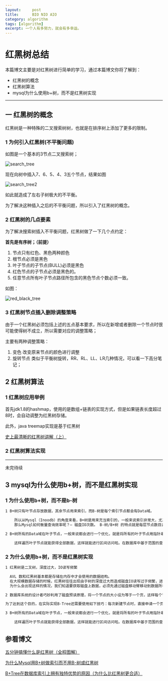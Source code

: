```yaml
---
layout:     post
title:      BIO NIO AIO
category: algorithm
tags: [algorithm]
excerpt: 一个人有多努力，就会有多幸运。
---
```


红黑树总结
=======================================

本篇博文主要是对红黑树进行简单的学习，通过本篇博文你将了解到：

* 红黑树的概念
* 红黑树算法
* mysql为什么使用b+树，而不是红黑树实现

-------------------------------------

一 红黑树的概念
--------------------------

红黑树是一种特殊的二叉搜索树树，也就是在排序树上添加了更多的限制。

### 1 为何引入红黑树(不平衡问题)

如图是一个基本的3节点二叉搜索树；

![search_tree](https://hunzino1.github.io/assets/images/2019/algorithm/red_black_tree/search_tree.jpg)

现在向树中插入7、6、5、4、3五个节点，结果如图

![search_tree2](https://hunzino1.github.io/assets/images/2019/algorithm/red_black_tree/search_tree2.jpg)

如此就造成了左右子树极大的不平衡。

为了解决这种插入之后的不平衡问题，所以引入了红黑树的概念。

### 2 红黑树的几点要素

为了解决搜索树插入不平衡问题，红黑树做了一下几个点约定：

**首先是有序树；（前提）**

1. 节点只有红色、黑色两种颜色
2. 根节点必须是黑色
3. 叶子节点的子节点(BULL)必须是黑色
4. 红色节点的子节点必须是黑色的。
5. 任意节点所有叶子节点路径所包含的黑色节点个数必须一致。

如图：

![red_black_tree](https://hunzino1.github.io/assets/images/2019/algorithm/red_black_tree/red_black_tree.jpg)

### 3 红黑树节点插入删除调整策略

由于一个红黑树必须包括上述的五点基本要求，所以在新增或者删除一个节点时很可能使得树不成立，所以需要对应的调整策略；

主要有两种调整策略：

1. 变色 改变原来节点的颜色进行调整
2. 旋转节点 类似于平衡树旋转，RR、RL、LL、LR几种情况，可以看一下高分笔记；

2 红黑树算法
--------------------

### 1 红黑树应用举例

首先jdk1.8的hashmap，使用的是数组+链表的实现方式，但是如果链表长度超过8时，会自动调整为红黑树存储。

此外，java treemap实现是基于红黑树

[史上最清晰的红黑树讲解（上）](https://www.cnblogs.com/CarpenterLee/p/5503882.html)

### 2 红黑树算法实现
--------------------

未完待续

3 mysql为什么使用b+树，而不是红黑树实现
---------------------------------------------

### 1 为什么使用b+树，而不是b-树

```html
1 B+树只有叶节点存放数据，其余节点用来索引，而B-树是每个索引节点都会有Data域。

    所以从Mysql（Inoodb）的角度来看，B+树是用来充当索引的，一般来说索引非常大，尤其是关系性数据库这种数据量大的索引能达到亿级别，所以为了减少内存的占用，索引也会被存储在磁盘上。 
    那么Mysql如何衡量查询效率呢？– 磁盘IO次数。 B-树/B+树 的特点就是每层节点数目非常多，层数很少，目的就是为了就少磁盘IO次数，但是B-树的每个节点都有data域（指针），这无疑增大了节点大小，说白了增加了磁盘IO次数（磁盘IO一次读出的数据量大小是固定的，单个数据变大，每次读出的就少，IO次数增多，一次IO多耗时），而B+树除了叶子节点其它节点并不存储数据，节点小，磁盘IO次数就少。这是优点之一。 

2 B+树所有的Data域在叶子节点，一般来说都会进行一个优化，就是将所有的叶子节点用指针串起来。

    这样遍历叶子节点就能获得全部数据，这样就能进行区间访问啦。在数据库中基于范围的查询是非常频繁的，而B树不支持这样的遍历操作。
```

### 2 为什么使用b+树，而不是红黑树实现

```html
1 红黑树是二叉树，深度过大，IO读写频繁

  AVL 数和红黑树基本都是存储在内存中才会使用的数据结构。
  在大规模数据存储的时候，红黑树往往出现由于树的深度过大而造成磁盘IO读写过于频繁，进而导致效率低下的情况。
  为什么会出现这样的情况，我们知道要获取磁盘上数据，必须先通过磁盘移动臂移动到数据所在的柱面，然后找到指定盘面，接着旋转盘面找到数据所在的磁道，最后对数据进行读写。磁盘IO代价主要花费在查找所需的柱面上，树的深度过大会造成磁盘IO频繁读写。根据磁盘查找存取的次数往往由树的高度所决定，所以，只要我们通过某种较好的树结构减少树的结构尽量减少树的高度，B树可以有多个子女，从几十到上千，可以降低树的高度。

2 数据库系统的设计者巧妙利用了磁盘预读原理，将一个节点的大小设为等于一个页，这样每个节点只需要一次I/O就可以完全载入。

为了达到这个目的，在实际实现B-Tree还需要使用如下技巧：每次新建节点时，直接申请一个页的空间，这样就保证一个节点物理上也存储在一个页里，加之计算机存储分配都是按页对齐的，就实现了一个node只需一次I/O。

3 B+树所有的Data域在叶子节点，一般来说都会进行一个优化，就是将所有的叶子节点用指针串起来。

    这样遍历叶子节点就能获得全部数据，这样就能进行区间访问啦。在数据库中基于范围的查询是非常频繁的，而B树不支持这样的遍历操作。
```

参看博文
---------------
[五分钟搞懂什么是红黑树（全程图解）](http://www.360doc.com/content/18/0904/19/25944647_783893127.shtml)

[为什么Mysql用B+树做索引而不用B-树或红黑树](https://blog.csdn.net/Rex_WUST/article/details/88600301)

[B+Tree在数据库索引上拥有独特优势的原因（为什么比红黑树更合适）
](https://blog.csdn.net/qq_21993785/article/details/80580679)
